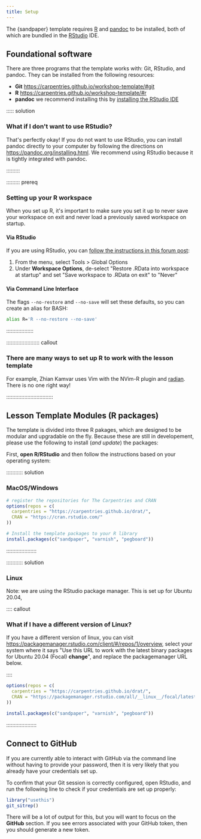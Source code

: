 ```yaml
---
title: Setup
---
```


The {sandpaper} template requires [R] and [pandoc] to be installed, both of 
which are bundled in the [RStudio] IDE. 

## Foundational software

There are three programs that the template works with: Git, RStudio, and pandoc.
They can be installed from the following resources:

 - **Git** https://carpentries.github.io/workshop-template/#git
 - **R** https://carpentries.github.io/workshop-template/#r
 - **pandoc** we recommend installing this by [installing the RStudio IDE][RStudio]

::::: solution

### What if I don't want to use RStudio?

That's perfectly okay! If you do not want to use RStudio, you can install pandoc
directly to your computer by following the directions on https://pandoc.org/installing.html.
We recommend using RStudio because it is tightly integrated with pandoc. 

:::::::::

::::::::: prereq

### Setting up your R workspace

When you set up R, it's important to make sure you set it up to never save your
workspace on exit and never load a previously saved workspace on startup. 

#### Via RStudio 

If you are using RStudio, you can [follow the instructions in this forum 
post](https://community.rstudio.com/t/first-line-of-every-r-script/799/12?u=zkamvar):

1. From the menu, select <cmd>Tools<cmd> > <cmd>Global Options</cmd>
2. Under **Workspace Options**, de-select "Restore .RData into workspace at startup" and set "Save workspace to .RData on exit" to "Never"

#### Via Command Line Interface

The flags `--no-restore` and `--no-save` will set these defaults, so you can 
create an alias for BASH:

```bash
alias R='R --no-restore --no-save'
```

::::::::::::::::::

:::::::::::::::::::::: callout

### There are many ways to set up R to work with the lesson template

For example, Zhian Kamvar uses Vim with the NVim-R plugin and 
[radian](https://github.com/randy3k/radian#readme). There is no one right way!

:::::::::::::::::::::::::::::::

## Lesson Template Modules (R packages)

The template is divided into three R pakages, which are designed to be modular
and upgradable on the fly. Because these are still in developement, please use
the following to install (*and update*) the packages:

First, **open R/RStudio** and then follow the instructions based on your
operating system:

::::::::::: solution

### MacOS/Windows

```r
# register the repositories for The Carpentries and CRAN
options(repos = c(
  carpentries = "https://carpentries.github.io/drat/",
  CRAN = "https://cran.rstudio.com/"
))

# Install the template packages to your R library
install.packages(c("sandpaper", "varnish", "pegboard"))
```

::::::::::::::::::::


::::::::::: solution

### Linux

Note: we are using the RStudio package manager. This is set up for Ubuntu 20.04,

:::: callout

### What if I have a different version of Linux?

If you have a different version of linux, you can visit https://packagemanager.rstudio.com/client/#/repos/1/overview, 
select your system where it says "Use this URL to work with the latest binary
packages for Ubuntu 20.04 (Focal) **change**", and replace the packagemanager
URL below.

::::

```r
options(repos = c(
  carpentries = "https://carpentries.github.io/drat/",
  CRAN = "https://packagemanager.rstudio.com/all/__linux__/focal/latest"
))

install.packages(c("sandpaper", "varnish", "pegboard"))
```
::::::::::::::::::::

## Connect to GitHub

If you are currently able to interact with GitHub via the command line without
having to provide your password, then it is very likely that you already have
your credentials set up. 

To confirm that your Git session is correctly configured, open RStudio, and run
the following line to check if your credentials are set up properly:

```r
library("usethis")
git_sitrep()
```

There will be a lot of output for this, but you will want to focus on the
**GitHub** section. If you see errors associated with your GitHub token, then
you should generate a new token.


[R]: https://cran.rstudio.org/
[pandoc]: https://pandoc.org/
[RStudio]: https://rstudio.com/products/rstudio/download/#download
